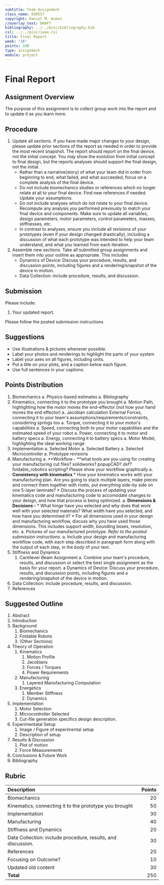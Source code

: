 ```yaml
---
subtitle: Team Assignment
class_name: EGR557
copyright: Daniel M. Aukes
//overlay_text: DRAFT
bibliography: ../../misc/bibliography.bib
csl: ../../misc/ieee.csl
title: Final Report
week: "16"
points: 100
type: assignment
module: project
---
```


# Final Report

## Assignment Overview

The purpose of this assignment is to collect group work into the report and to update it as you learn more.

## Procedure

1. Update all sections.  If you have made major changes to your design, please update prior sections of the report as needed in order to provide the most recent snapshot.  The report should report on the final device, not the initial concept.  You may show the evolution from initial concept to final design, but the reports analyses should support the final design, not the initial.
    * Rather than a narrative(story) of what your team did in order from beginning to end, what failed, and what succeeded, focus on a complete analysis of the final device.  
    * Do not include biomechanics studies or references which no longer relate at all to your final device.  Find new references if needed.  Update your assumptions.
    * Do not include analyses which do not relate to your final device.  Recompute any analysis you performed previously to match your final device and components.  Make sure to update all variables, design parameters, motor parameters, control parameters, masses, stiffnesses, etc.
    * In contrast to analyses, ensure you include all revisions of your prototypes (even if your design changed drastically), including a discussion of what each prototype was intended to help your team understand, and what you learned from each iteration.  
1. Assemble new sections.  Take all submitted group assignments and insert them into your outline as appropriate.  This includes
    * Dynamics of Device: Discuss your procedure, results, and discussion points, including figures and a rendering/snapshot of the device in motion.
    * Data Collection: include procedure, results, and discussion.

## Submission

Please include:

1. Your updated report.

Please follow the posted submission instructions

## Suggestions

* Use illustrations & pictures whenever possible.
* Label your photos and renderings to highlight the parts of your system
* Label your axes on all figures, including units.  
* Put a title on your plots, and a caption below each figure. 
* Use full sentences in your captions.

## Points Distribution
  
1. Biomechanics
    a. Physics-based estimates
    a. Bibliography
1. Kinematics, connecting it to the prototype you brought
    a. Motion Path, highlighting how the motor moves the end-effector (not how your hand moves the end effector)
    a. Jacobian calculation
     External Forces, connecting it to your team's assumptions/requirements/constraints, considering springs too
    a. Torque, connecting it to your motor's capabilities
    a. Speed, connecting both to your motor capabilities and the estimated speed of your robot
    a. Power, connecting it to motor and battery specs
    a. Energy, connecting it to battery specs
    a. Motor Model, highlighting the ideal working range
1. Implementation
    a. Selected Motor 
    a. Selected Battery
    a. Selected Microcontroller
    a. Prototype revisions
1. Manufacturing 
    a. **Workflow - **what tools are you using for creating your manufacturing cut files? solidworks? popupCAD? dxf? foldable_robotics scripting?  Please show your workflow graphically
    a. **Consistency with kinematics**
        * How your kinematics works with your manufacturing plan.  Are you going to stack multiple layers, make pieces and connect them together with rivets, put everything side-by side on one 5-layer laminate?
        * Discuss the process of updating your kinematics code and manufacturing code to accomodate changes to your design, and how that process is being optimized.
    a. **Dimensions & Decisions -**
        * What hinge have you selected and why does that work well with your selected materials?  What width have you selected, and how have you determined it?
        * For all dimensions used in your design and manufacturing workflow, discuss why you have used those dimensions.  This includes support width, bounding boxes, resolution, etc.
    a. Pictures of our manufactured prototype.  _Refer to the posted submission instructions_. 
    a. Include your design and manufacturing workflow code, with each step described in paragraph form along with the output of each step, in the _body_ of your text.
1. Stiffness and Dynamics
    1. Cantilever Beam Assignment
    a. Combine your team's procedure, results, and discussion or select the best single assignment as the basis for your report.
    a Dynamics of Device: Discuss your procedure, results, and discussion points, including figures and a rendering/snapshot of the device in motion.
1. Data Collection: include procedure, results, and discussion.
1. References 

## Suggested Outline

1. Abstract
1. Introduction
1. Background
    1. Biomechanics
    1. Foldable Robots
    1. (Other Sections)
1. Theory of Operation
    1. Kinematics
        1. Motion Profile
        1. Jacobians
        1. Forces / Torques
        1. Power Requirements
    1. Manufacturing
        1. Layered Manufacturing Computation
    1. Energetics
        1. Member Stiffness
        1. Dynamics
1. Implementation
    1. Motor Selection
    1. Microcontroller Selected
    1. Cut-file generation specifics design description.
1. Experimentatal Setup
    1. Image / Figure of experimental setup
    1. Description of setup
1. Results & Discussion
    1. Plot of motion
    1. Force Measurements
1. Conclusions & Future Work
1. Bibliography

## Rubric
| Description                                                  | Points |
|:-------------------------------------------------------------|-------:|
| Biomechanics                                                 |     20 |
| Kinematics, connecting it to the prototype you brought       |     50 |
| Implementation                                               |     30 |
| Manufacturing                                                |     40 |
| Stiffness and Dynamics                                       |     20 |
| Data Collection: include procedure, results, and discussion. |     30 |
| References                                                   |     20 |
| Focusing on Outcome?                                         |     10 |
| Updated old content                                          |     30 |
| **Total**                                                    |    250 |



<!--
| Report      |        |
| Figures     |        |
| References  |        |
-->